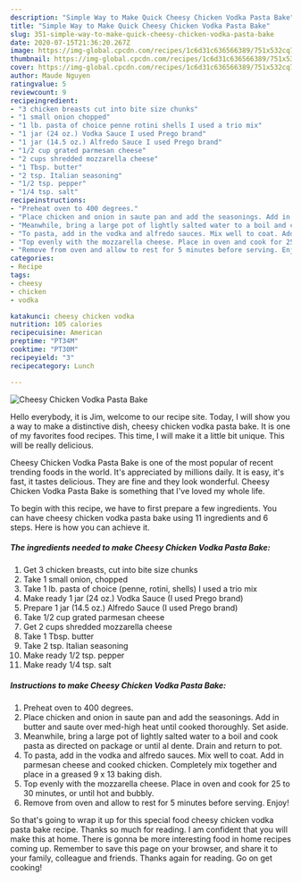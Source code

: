 ```yaml
---
description: "Simple Way to Make Quick Cheesy Chicken Vodka Pasta Bake"
title: "Simple Way to Make Quick Cheesy Chicken Vodka Pasta Bake"
slug: 351-simple-way-to-make-quick-cheesy-chicken-vodka-pasta-bake
date: 2020-07-15T21:36:20.267Z
image: https://img-global.cpcdn.com/recipes/1c6d31c636566389/751x532cq70/cheesy-chicken-vodka-pasta-bake-recipe-main-photo.jpg
thumbnail: https://img-global.cpcdn.com/recipes/1c6d31c636566389/751x532cq70/cheesy-chicken-vodka-pasta-bake-recipe-main-photo.jpg
cover: https://img-global.cpcdn.com/recipes/1c6d31c636566389/751x532cq70/cheesy-chicken-vodka-pasta-bake-recipe-main-photo.jpg
author: Maude Nguyen
ratingvalue: 5
reviewcount: 9
recipeingredient:
- "3 chicken breasts cut into bite size chunks"
- "1 small onion chopped"
- "1 lb. pasta of choice penne rotini shells I used a trio mix"
- "1 jar (24 oz.) Vodka Sauce I used Prego brand"
- "1 jar (14.5 oz.) Alfredo Sauce I used Prego brand"
- "1/2 cup grated parmesan cheese"
- "2 cups shredded mozzarella cheese"
- "1 Tbsp. butter"
- "2 tsp. Italian seasoning"
- "1/2 tsp. pepper"
- "1/4 tsp. salt"
recipeinstructions:
- "Preheat oven to 400 degrees."
- "Place chicken and onion in saute pan and add the seasonings. Add in butter and saute over med-high heat until cooked thoroughly. Set aside."
- "Meanwhile, bring a large pot of lightly salted water to a boil and cook pasta as directed on package or until al dente. Drain and return to pot."
- "To pasta, add in the vodka and alfredo sauces. Mix well to coat. Add in parmesan cheese and cooked chicken. Completely mix together and place in a greased 9 x 13 baking dish."
- "Top evenly with the mozzarella cheese. Place in oven and cook for 25 to 30 minutes, or until hot and bubbly."
- "Remove from oven and allow to rest for 5 minutes before serving. Enjoy!"
categories:
- Recipe
tags:
- cheesy
- chicken
- vodka

katakunci: cheesy chicken vodka 
nutrition: 105 calories
recipecuisine: American
preptime: "PT34M"
cooktime: "PT30M"
recipeyield: "3"
recipecategory: Lunch

---
```



![Cheesy Chicken Vodka Pasta Bake](https://img-global.cpcdn.com/recipes/1c6d31c636566389/751x532cq70/cheesy-chicken-vodka-pasta-bake-recipe-main-photo.jpg)

Hello everybody, it is Jim, welcome to our recipe site. Today, I will show you a way to make a distinctive dish, cheesy chicken vodka pasta bake. It is one of my favorites food recipes. This time, I will make it a little bit unique. This will be really delicious.



Cheesy Chicken Vodka Pasta Bake is one of the most popular of recent trending foods in the world. It's appreciated by millions daily. It is easy, it's fast, it tastes delicious. They are fine and they look wonderful. Cheesy Chicken Vodka Pasta Bake is something that I've loved my whole life.


To begin with this recipe, we have to first prepare a few ingredients. You can have cheesy chicken vodka pasta bake using 11 ingredients and 6 steps. Here is how you can achieve it.

<!--inarticleads1-->

##### The ingredients needed to make Cheesy Chicken Vodka Pasta Bake:

1. Get 3 chicken breasts, cut into bite size chunks
1. Take 1 small onion, chopped
1. Take 1 lb. pasta of choice (penne, rotini, shells) I used a trio mix
1. Make ready 1 jar (24 oz.) Vodka Sauce (I used Prego brand)
1. Prepare 1 jar (14.5 oz.) Alfredo Sauce (I used Prego brand)
1. Take 1/2 cup grated parmesan cheese
1. Get 2 cups shredded mozzarella cheese
1. Take 1 Tbsp. butter
1. Take 2 tsp. Italian seasoning
1. Make ready 1/2 tsp. pepper
1. Make ready 1/4 tsp. salt




<!--inarticleads2-->

##### Instructions to make Cheesy Chicken Vodka Pasta Bake:

1. Preheat oven to 400 degrees.
1. Place chicken and onion in saute pan and add the seasonings. Add in butter and saute over med-high heat until cooked thoroughly. Set aside.
1. Meanwhile, bring a large pot of lightly salted water to a boil and cook pasta as directed on package or until al dente. Drain and return to pot.
1. To pasta, add in the vodka and alfredo sauces. Mix well to coat. Add in parmesan cheese and cooked chicken. Completely mix together and place in a greased 9 x 13 baking dish.
1. Top evenly with the mozzarella cheese. Place in oven and cook for 25 to 30 minutes, or until hot and bubbly.
1. Remove from oven and allow to rest for 5 minutes before serving. Enjoy!




So that's going to wrap it up for this special food cheesy chicken vodka pasta bake recipe. Thanks so much for reading. I am confident that you will make this at home. There is gonna be more interesting food in home recipes coming up. Remember to save this page on your browser, and share it to your family, colleague and friends. Thanks again for reading. Go on get cooking!
